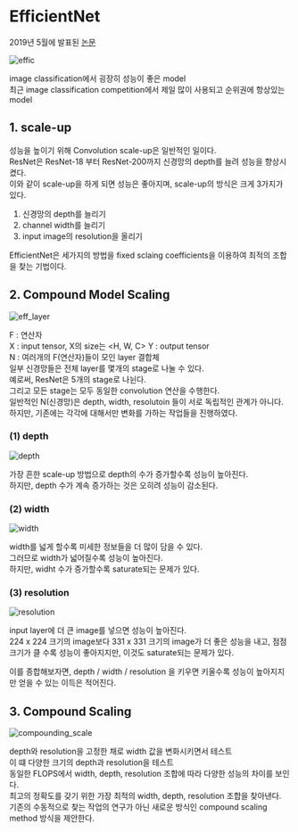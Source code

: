 # EfficientNet   
2019년 5월에 발표된 [논문](https://arxiv.org/pdf/1905.11946.pdf)   
   
![effic](https://user-images.githubusercontent.com/59756209/74518169-b0c98500-4f56-11ea-83dd-07b121185c26.PNG)   
   
image classification에서 굉장히 성능이 좋은 model   
최근 image classification competition에서 제일 많이 사용되고 순위권에 항상있는 model   
   
## 1. scale-up   
성능을 높이기 위해 Convolution scale-up은 일반적인 일이다.   
ResNet은 ResNet-18 부터 ResNet-200까지 신경망의 depth를 늘려 성능을 향상시켰다.   
이와 같이 scale-up을 하게 되면 성능은 좋아지며, scale-up의 방식은 크게 3가지가 있다.   
1. 신경망의 depth를 늘리기   
2. channel width를 늘리기   
3. input image의 resolution을 올리기   
   
EfficientNet은 세가지의 방법을 fixed sclaing coefficients을 이용하여 최적의 조합을 찾는 기법이다.   

## 2. Compound Model Scaling
   
![eff_layer](https://user-images.githubusercontent.com/59756209/74712539-e5488400-5269-11ea-9145-7d710155afb2.PNG)   
   
F : 연산자   
X : input tensor, X의 size는 <H, W, C>
Y : output tensor   
N : 여러개의 F(연산자)들이 모인 layer 결합체   
일부 신경망들은 전체 layer를 몇개의 stage로 나눌 수 있다.   
예로써, ResNet은 5개의 stage로 나뉜다.   
그리고 모든 stage는 모두 동일한 convolution 연산을 수행한다.   
일반적인 N(신경망)은 depth, width, resolutoin 들이 서로 독립적인 관계가 아니다.   
하지만, 기존에는 각각에 대해서만 변화를 가하는 작업들을 진행하였다.   
   
### (1) depth   
   
![depth](https://user-images.githubusercontent.com/59756209/74713285-a87d8c80-526b-11ea-90df-f156ac6d5d88.PNG)   
   
가장 흔한 scale-up 방법으로 depth의 수가 증가할수록 성능이 높아진다.   
하지만, depth 수가 계속 증가하는 것은 오히려 성능이 감소된다.   

### (2) width   

![width](https://user-images.githubusercontent.com/59756209/74713312-b7fcd580-526b-11ea-928f-47fb3ab90dfc.PNG)   

width를 넓게 할수록 미세한 정보들을 더 많이 담을 수 있다.   
그러므로 width가 넓어질수록 성능이 높아진다.   
하지만, widht 수가 증가할수록 saturate되는 문제가 있다.   

### (3) resolution   

![resolution](https://user-images.githubusercontent.com/59756209/74713980-f5159780-526c-11ea-9ee8-ff4e66950eb4.PNG)      
   
input layer에 더 큰 image를 넣으면 성능이 높아진다.   
224 x 224 크기의 image보다 331 x 331 크기의 image가 더 좋은 성능을 내고, 점점 크기가 클 수록 성능이 좋아지지만, 이것도 saturate되는 문제가 있다.   
   
이를 종합해보자면, depth / width / resolution 을 키우면 키울수록 성능이 높아지지만 얻을 수 있는 이득은 적어진다.   
   
## 3. Compound Scaling   
   
![compounding_scale](https://user-images.githubusercontent.com/59756209/74716009-111b3800-5271-11ea-8a2e-abe709ac5d3b.PNG)   
   
depth와 resolution을 고정한 채로 width 값을 변화시키면서 테스트   
이 떄 다양한 크기의 depth과 resolution을 테스트   
동일한 FLOPS에서 width, depth, resolution 조합에 따라 다양한 성능의 차이를 보인다.   
최고의 정확도를 갖기 위한 가장 최적의 width, depth, resolution 조합을 찾아낸다.   
기존의 수동적으로 찾는 작업의 연구가 아닌 새로운 방식인 compound scaling method 방식을 제안한다.   
